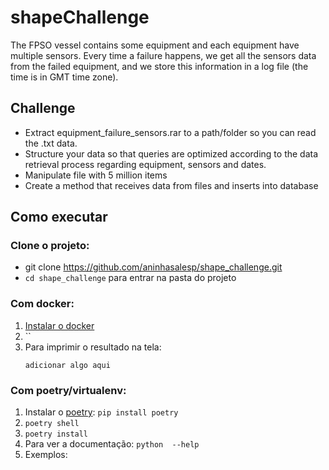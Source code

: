 # shapeChallenge

The FPSO vessel contains some equipment and each equipment have multiple sensors. Every time a failure happens, we get all the sensors data from the failed equipment, and we store this information in a log file (the time is in GMT time zone).

## Challenge

- Extract equipment_failure_sensors.rar to a path/folder so you can read the .txt data.
- Structure your data so that queries are optimized according to the data retrieval process regarding equipment, sensors and dates.
- Manipulate file with 5 million items
- Create a method that receives data from files and inserts into database

## Como executar
### Clone o projeto:
- git clone https://github.com/aninhasalesp/shape_challenge.git
- `cd shape_challenge` para entrar na pasta do projeto

### Com docker:
1. [Instalar o docker](https://docs.docker.com/get-docker/)
2. ``
3. Para imprimir o resultado na tela: 
    ```
    adicionar algo aqui
    
    ```

### Com poetry/virtualenv:
1. Instalar o [poetry](https://python-poetry.org/docs/#installation): `pip install poetry`
2. `poetry shell`
3. `poetry install`
4. Para ver a documentação: `python  --help`
5. Exemplos: 
    
